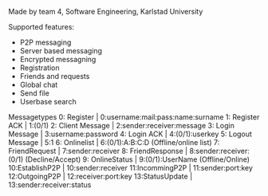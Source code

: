 Made by team 4, Software Engineering, Karlstad University

Supported features: 
- P2P messaging
- Server based messaging
- Encrypted messagning
- Registration
- Friends and requests
- Global chat
- Send file
- Userbase search

Messagetypes 
0: Register        |   0:username:mail:pass:name:surname
1: Register ACK    |   1:(0/1)
2: Client Message  |   2:sender:receiver:message
3: Login Message   |   3:username:password
4: Login ACK       |   4:(0/1):userkey
5: Logout Message  |   5:1
6: Onlinelist      |   6:(0/1):A:B:C:D           (Offline/online list)
7: FriendRequest   |   7:sender:receiver
8: FriendResponse  |   8:sender:receiver:(0/1)   (Decline/Accept)
9: OnlineStatus    |   9:(0/1):UserName                   (Offline/Online)
10:EstablishP2P    |   10:sender:receiver
11:IncommingP2P    |   11:sender:port:key
12:OutgoingP2P     |   12:receiver:port:key
13:StatusUpdate    |   13:sender:receiver:status
